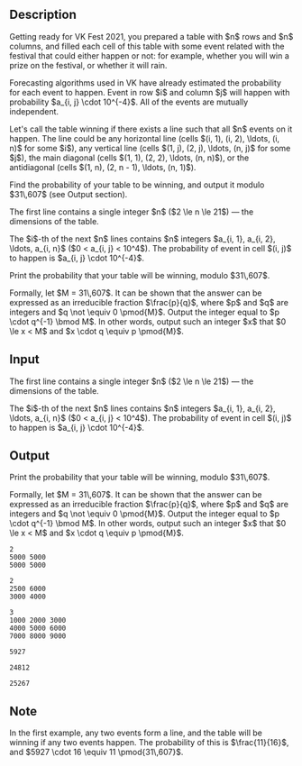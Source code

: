 ## Description

<div><p>Getting ready for VK Fest 2021, you prepared a table with $n$ rows and $n$ columns, and filled each cell of this table with some event related with the festival that could either happen or not: for example, whether you will win a prize on the festival, or whether it will rain.</p><p>Forecasting algorithms used in VK have already estimated the probability for each event to happen. Event in row $i$ and column $j$ will happen with probability $a_{i, j} \cdot 10^{-4}$. All of the events are mutually independent.</p><p>Let's call the table <span class="tex-font-style-it">winning</span> if there exists a line such that all $n$ events on it happen. The line could be any horizontal line (cells $(i, 1), (i, 2), \ldots, (i, n)$ for some $i$), any vertical line (cells $(1, j), (2, j), \ldots, (n, j)$ for some $j$), the main diagonal (cells $(1, 1), (2, 2), \ldots, (n, n)$), or the antidiagonal (cells $(1, n), (2, n - 1), \ldots, (n, 1)$).</p><p>Find the probability of your table to be winning, and output it modulo $31\,607$ (see Output section).</p></div><div class="input-specification"><p>The first line contains a single integer $n$&nbsp;($2 \le n \le 21$)&nbsp;— the dimensions of the table.</p><p>The $i$-th of the next $n$ lines contains $n$ integers $a_{i, 1}, a_{i, 2}, \ldots, a_{i, n}$ ($0 &lt; a_{i, j} &lt; 10^4$). The probability of event in cell $(i, j)$ to happen is $a_{i, j} \cdot 10^{-4}$.</p></div><div class="output-specification"><p>Print the probability that your table will be winning, modulo $31\,607$.</p><p>Formally, let $M = 31\,607$. It can be shown that the answer can be expressed as an irreducible fraction $\frac{p}{q}$, where $p$ and $q$ are integers and $q \not \equiv 0 \pmod{M}$. Output the integer equal to $p \cdot q^{-1} \bmod M$. In other words, output such an integer $x$ that $0 \le x &lt; M$ and $x \cdot q \equiv p \pmod{M}$.</p></div>

## Input

<p>The first line contains a single integer $n$&nbsp;($2 \le n \le 21$)&nbsp;— the dimensions of the table.</p><p>The $i$-th of the next $n$ lines contains $n$ integers $a_{i, 1}, a_{i, 2}, \ldots, a_{i, n}$ ($0 &lt; a_{i, j} &lt; 10^4$). The probability of event in cell $(i, j)$ to happen is $a_{i, j} \cdot 10^{-4}$.</p>

## Output

<p>Print the probability that your table will be winning, modulo $31\,607$.</p><p>Formally, let $M = 31\,607$. It can be shown that the answer can be expressed as an irreducible fraction $\frac{p}{q}$, where $p$ and $q$ are integers and $q \not \equiv 0 \pmod{M}$. Output the integer equal to $p \cdot q^{-1} \bmod M$. In other words, output such an integer $x$ that $0 \le x &lt; M$ and $x \cdot q \equiv p \pmod{M}$.</p>





```input1
2
5000 5000
5000 5000
```




```input2
2
2500 6000
3000 4000
```




```input3
3
1000 2000 3000
4000 5000 6000
7000 8000 9000
```




```output1
5927
```




```output2
24812
```




```output3
25267
```



## Note

<p>In the first example, any two events form a line, and the table will be winning if any two events happen. The probability of this is $\frac{11}{16}$, and $5927 \cdot 16 \equiv 11 \pmod{31\,607}$.</p>
